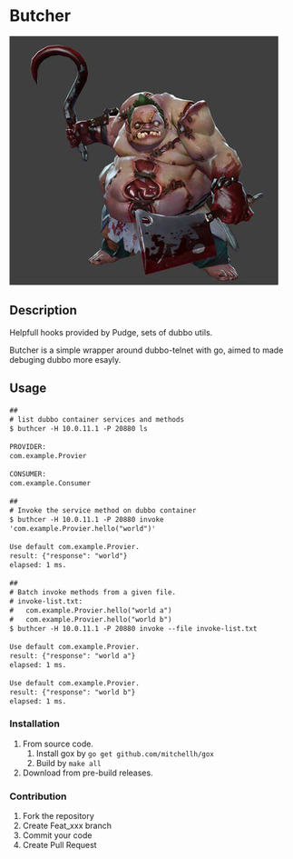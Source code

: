 # Butcher

![LOGO](logo.jpeg)

## Description

Helpfull hooks provided by Pudge, sets of dubbo utils.

Butcher is a simple wrapper around dubbo-telnet with go, aimed to made debuging
dubbo more esayly.

## Usage

```shell
##
# list dubbo container services and methods
$ buthcer -H 10.0.11.1 -P 20880 ls

PROVIDER:
com.example.Provier

CONSUMER:
com.example.Consumer

##
# Invoke the service method on dubbo container
$ buthcer -H 10.0.11.1 -P 20880 invoke 'com.example.Provier.hello("world")'

Use default com.example.Provier.
result: {"response": "world"}
elapsed: 1 ms.

##
# Batch invoke methods from a given file.
# invoke-list.txt:
#   com.example.Provier.hello("world a")
#   com.example.Provier.hello("world b")
$ buthcer -H 10.0.11.1 -P 20880 invoke --file invoke-list.txt

Use default com.example.Provier.
result: {"response": "world a"}
elapsed: 1 ms.

Use default com.example.Provier.
result: {"response": "world b"}
elapsed: 1 ms.
```

### Installation

1. From source code.
   1. Install gox by `go get github.com/mitchellh/gox`
   2. Build by `make all`
2. Download from pre-build releases.

### Contribution

1. Fork the repository
2. Create Feat_xxx branch
3. Commit your code
4. Create Pull Request
